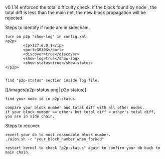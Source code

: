 v0.1.14 enforced the total difficulty check. if the block found by node , the total diff is less than the main net, the new block propagation will be rejected.

Steps to identify if node are in sidechain.

    turn on p2p "show-log" in config.xml
	<p2p>
			<ip>127.0.0.1</ip>
			<port>30303</port>
			<discover>true</discover>
			<show-log>true</show-log>
			<show-status>true</show-status>
	</p2p>


    find "p2p-status" section inside log file.

[[/images/p2p-status.png| p2p status]]

    find your node id in p2p-status.

    compare your block number and total diff with all other nodes.
    if your block number >= others but total diff < other's total diff, you are in side chain.

Steps to recover.

    revert your db to most reasonable block number.
    ./aion.sh -r "your_block_number_when_forked"

    restart kernel to check "p2p-status" again to confirm your db back to main chain.


